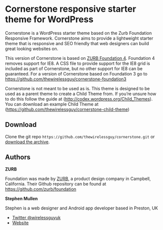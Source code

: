 # Cornerstone responsive starter theme for WordPress


Cornerstone is a WordPress starter theme based on the Zurb Foundation Responsive Framework. Cornerstone aims to provide a lightweight starter theme that is responsive and SEO friendly that web designers can build great looking websites on.

This version of Cornerstone is based on [ZURB Foundation 4](http://foundation.zurb.com/). Foundation 4 removes support for IE8. A CSS file to provide support for the IE8 grid is included as part of Cornerstone, but no other support for IE8 can be guaranteed. For a version of Cornerstone based on Foundation 3 go to https://github.com/thewirelessguy/cornerstone-foundation3

Cornerstone is not meant to be used as is. This theme is designed to be used as a parent theme to create a Child Theme from. If you’re unsure how to do this follow the guide at (http://codex.wordpress.org/Child_Themes). You can download an example Child Theme at (https://github.com/thewirelessguy/cornerstone-child-theme)


## Download

Clone the git repo `https://github.com/thewirelessguy/cornerstone.git` or [download the archive](https://github.com/thewirelessguy/cornerstone/archive/master.zip).

## Authors

**ZURB**

Foundation was made by [ZURB](http://foundation.zurb.com/), a product design company in Campbell, California. Their Github repository can be found at https://github.com/zurb/foundation

**Stephen Mullen**

Stephen is a web designer and Android app developer based in Preston, UK
+ [Twitter @wirelessguyuk](http://twitter.com/wirelessguyuk)
+ [Website](http://thewirelessguy.co.uk)
